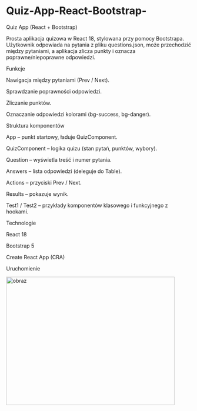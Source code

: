 # Quiz-App-React-Bootstrap-
Quiz App (React + Bootstrap)

Prosta aplikacja quizowa w React 18, stylowana przy pomocy Bootstrapa. Użytkownik odpowiada na pytania z pliku questions.json, może przechodzić między pytaniami, a aplikacja zlicza punkty i oznacza poprawne/niepoprawne odpowiedzi.

Funkcje

Nawigacja między pytaniami (Prev / Next).

Sprawdzanie poprawności odpowiedzi.

Zliczanie punktów.

Oznaczanie odpowiedzi kolorami (bg-success, bg-danger).

Struktura komponentów

App – punkt startowy, ładuje QuizComponent.

QuizComponent – logika quizu (stan pytań, punktów, wybory).

Question – wyświetla treść i numer pytania.

Answers – lista odpowiedzi (deleguje do Table).

Actions – przyciski Prev / Next.

Results – pokazuje wynik.

Test1 / Test2 – przykłady komponentów klasowego i funkcyjnego z hookami.

Technologie

React 18

Bootstrap 5

Create React App (CRA)

Uruchomienie

<img width="458" height="349" alt="obraz" src="https://github.com/user-attachments/assets/ad3c2e1f-cbfc-4dd5-86aa-fc18d47239b4" />

